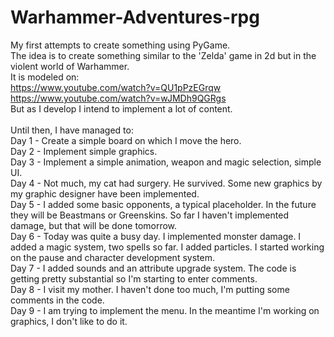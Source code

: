 # Warhammer-Adventures-rpg

My first attempts to create something using PyGame. \
The idea is to create something similar to the 'Zelda' game in 2d but in the violent world of Warhammer.\
It is modeled on:\
https://www.youtube.com/watch?v=QU1pPzEGrqw \
https://www.youtube.com/watch?v=wJMDh9QGRgs \
But as I develop I intend to implement a lot of content.\
\
Until then, I have managed to:\
Day 1 - Create a simple board on which I move the hero.\
Day 2 - Implement simple graphics.\
Day 3 - Implement a simple animation, weapon and magic selection, simple UI. \
Day 4 - Not much, my cat had surgery. He survived. Some new graphics by my graphic designer have been implemented. \
Day 5 - I added some basic opponents, a typical placeholder. In the future they will be Beastmans or Greenskins. So far I haven't implemented damage, but that will be done tomorrow. \
Day 6 - Today was quite a busy day. I implemented monster damage. I added a magic system, two spells so far. I added particles. I started working on the pause and character development system. \
Day 7 - I added sounds and an attribute upgrade system. The code is getting pretty substantial so I'm starting to enter comments. \
Day 8 - I visit my mother. I haven't done too much, I'm putting some comments in the code. \
Day 9 - I am trying to implement the menu. In the meantime I'm working on graphics, I don't like to do it.
